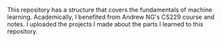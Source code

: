 This repository has a structure that covers the fundamentals of machine learning. Academically, I benefited from Andrew NG's CS229 course and notes. I uploaded the projects I made about the parts I learned to this repository.

